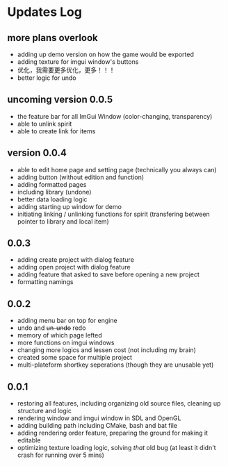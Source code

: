 # Updates Log

## more plans overlook

- adding up demo version on how the game would be exported
- adding texture for imgui window's buttons
- 优化，我需要更多优化，更多！！！
- better logic for undo

## uncoming version 0.0.5

- the feature bar for all ImGui Window (color-changing, transparency)
- able to unlink spirit
- able to create link for items

## version 0.0.4

- able to edit home page and setting page (technically you always can)
- adding button (without edition and function)
- adding formatted pages
- including library (undone)
- better data loading logic
- adding starting up window for demo
- initiating linking / unlinking functions for spirit (transfering between pointer to library and local item)

## 0.0.3

- adding create project with dialog feature
- adding open project with dialog feature
- adding feature that asked to save before opening a new project
- formatting namings

## 0.0.2

- adding menu bar on top for engine
- undo and ~~un-undo~~ redo
- memory of which page lefted
- more functions on imgui windows
- changing more logics and lessen cost (not including my brain)
- created some space for multiple project
- multi-plateform shortkey seperations (though they are unusable yet)

## 0.0.1

- restoring all features, including organizing old source files, cleaning up structure and logic
- rendering window and imgui window in SDL and OpenGL
- adding building path including CMake, bash and bat file
- adding rendering order feature, preparing the ground for making it editable
- optimizing texture loading logic, solving *that* old bug (at least it didn't crash for running over 5 mins)
